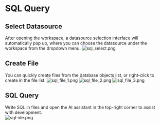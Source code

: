 # SQL Query

## Select Datasource

After opening the workspace, a datasource selection interface will automatically pop up, where you can choose the datasource under the workspace from the dropdown menu.
![sql_select.png](/dev/guide/images/sql_select.png)

## Create File

You can quickly create files from the database objects list, or right-click to create in the file list.
![sql_file_1.png](/dev/guide/images/sql_file_1.png)
![sql_file_2.png](/dev/guide/images/sql_file_2.png)
![sql_file_3.png](/dev/guide/images/sql_file_3.png)

## SQL Query

Write SQL in files and open the AI assistant in the top-right corner to assist with development.  
![sql-ide.png](/images/sql-ide.png)
